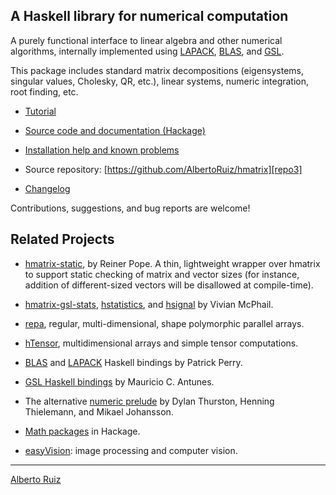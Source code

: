 A Haskell library for numerical computation
-------------------------------------------

A purely functional interface to linear algebra and other numerical algorithms, internally implemented using [LAPACK][lapack], [BLAS][blas], and [GSL][gsl].

This package includes standard matrix decompositions (eigensystems, singular values, Cholesky, QR, etc.), linear systems, numeric integration, root finding, etc.

- [Tutorial][tutorial2]

- [Source code and documentation (Hackage)][source]

- [Installation help and known problems][Installation3]

- Source repository: [https://github.com/AlbertoRuiz/hmatrix][repo3]

- [Changelog][changes3]

Contributions, suggestions, and bug reports are welcome!

Related Projects
----------------

- [hmatrix-static][hmatrix-static], by Reiner Pope.
  A thin, lightweight wrapper over hmatrix to
  support static checking of matrix and vector sizes (for instance, addition
  of different-sized vectors will be disallowed at compile-time).

- [hmatrix-gsl-stats][hmatrix-gsl-stats], [hstatistics][hstatistics],
  and [hsignal][hsignal] by Vivian McPhail.

- [repa][repa], regular, multi-dimensional, shape polymorphic parallel arrays.

- [hTensor][hTensor], multidimensional arrays and simple tensor computations.

- [BLAS][pBLAS] and [LAPACK][pLAPACK] Haskell bindings by Patrick Perry.

- [GSL Haskell bindings][aGSL] by Mauricio C. Antunes.

- The alternative [numeric prelude][nprelude] by Dylan Thurston, Henning Thielemann,
  and Mikael Johansson.

- [Math packages][mathHack] in Hackage.

- [easyVision][easyVision2]: image processing and computer vision.

- - -

[Alberto Ruiz](http://dis.um.es/profesores/alberto)

[lapack]: http://www.netlib.org/lapack/
[blas]: http://www.netlib.org/blas/
[gsl]: http://www.gnu.org/software/gsl/

[source]: http://hackage.haskell.org/package/hmatrix
[tutorial]: http://code.haskell.org/hmatrix/hmatrix.pdf
[tutorial2]: http://perception.inf.um.es/hmatrix/hmatrix.pdf
[installation]: http://code.haskell.org/hmatrix/install.html
[installation2]: http://perception.inf.um.es/hmatrix/install.html
[installation3]: https://github.com/AlbertoRuiz/hmatrix/blob/master/INSTALL.md
[repo]: http://perception.inf.um.es/cgi-bin/darcsweb.cgi?r=hmatrix;a=summary
[repo2]: http://patch-tag.com/r/aruiz/hmatrix/
[repo3]: https://github.com/AlbertoRuiz/hmatrix
[changes]: http://code.haskell.org/hmatrix/CHANGES
[changes2]: http://patch-tag.com/r/aruiz/hmatrix/snapshot/current/content/pretty/CHANGES
[changes3]: https://github.com/AlbertoRuiz/hmatrix/blob/master/CHANGES
[docum]:http://perception.inf.um.es/hmatrix/doc


[hmatrix-static]: http://hackage.haskell.org/package/hmatrix-static
[hTensor]: http://perception.inf.um.es/tensor
[hmatrix-gsl-stats]: http://hackage.haskell.org/package/hmatrix-gsl-stats
[hstatistics]: http://hackage.haskell.org/package/hstatistics
[hsignal]: http://hackage.haskell.org/package/hsignal
[pBLAS]: http://hackage.haskell.org/package/blas
[pLAPACK]: http://github.com/patperry/lapack
[aGSL]: http://hackage.haskell.org/package/bindings-gsl
[nprelude]: http://hackage.haskell.org/package/numeric-prelude
[mathHack]: http://hackage.haskell.org/packages/archive/pkg-list.html#cat:math
[easyVision]: http://code.haskell.org/easyVision/
[easyVision2]: http://perception.inf.um.es/easyVision/
[repa]: http://hackage.haskell.org/package/repa

